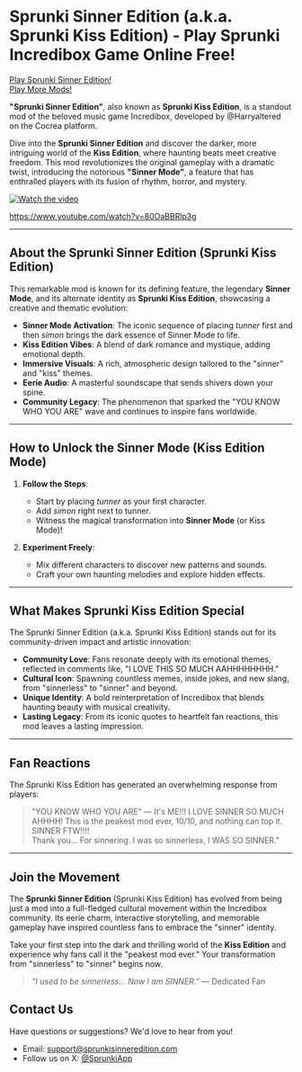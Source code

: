 # Sprunki Sinner Edition (a.k.a. Sprunki Kiss Edition) - Play Sprunki Incredibox Game Online Free!

[Play Sprunki Sinner Edition!](https://sprunkisinneredition.com/)  
[Play More Mods!](https://sprunki.app)

**"Sprunki Sinner Edition"**, also known as **Sprunki Kiss Edition**, is a standout mod of the beloved music game Incredibox, developed by @Harryaltered on the Cocrea platform.

Dive into the **Sprunki Sinner Edition** and discover the darker, more intriguing world of the **Kiss Edition**, where haunting beats meet creative freedom. This mod revolutionizes the original gameplay with a dramatic twist, introducing the notorious **"Sinner Mode"**, a feature that has enthralled players with its fusion of rhythm, horror, and mystery.

[![Watch the video](https://img.youtube.com/vi/80OaBBRlp3g/0.jpg)](https://www.youtube.com/watch?v=Y4KKxaawZ_4)

https://www.youtube.com/watch?v=80OaBBRlp3g

---

## About the Sprunki Sinner Edition (Sprunki Kiss Edition)

This remarkable mod is known for its defining feature, the legendary **Sinner Mode**, and its alternate identity as **Sprunki Kiss Edition**, showcasing a creative and thematic evolution:

- **Sinner Mode Activation**: The iconic sequence of placing *tunner* first and then *simon* brings the dark essence of Sinner Mode to life.
- **Kiss Edition Vibes**: A blend of dark romance and mystique, adding emotional depth.
- **Immersive Visuals**: A rich, atmospheric design tailored to the "sinner" and "kiss" themes.
- **Eerie Audio**: A masterful soundscape that sends shivers down your spine.
- **Community Legacy**: The phenomenon that sparked the "YOU KNOW WHO YOU ARE" wave and continues to inspire fans worldwide.

---

## How to Unlock the Sinner Mode (Kiss Edition Mode)

1. **Follow the Steps**:
   - Start by placing *tunner* as your first character.
   - Add *simon* right next to tunner.
   - Witness the magical transformation into **Sinner Mode** (or Kiss Mode)!

2. **Experiment Freely**:
   - Mix different characters to discover new patterns and sounds.
   - Craft your own haunting melodies and explore hidden effects.

---

## What Makes Sprunki Kiss Edition Special

The Sprunki Sinner Edition (a.k.a. Sprunki Kiss Edition) stands out for its community-driven impact and artistic innovation:

- **Community Love**: Fans resonate deeply with its emotional themes, reflected in comments like, "I LOVE THIS SO MUCH AAHHHHHHHH."
- **Cultural Icon**: Spawning countless memes, inside jokes, and new slang, from "sinnerless" to "sinner" and beyond.
- **Unique Identity**: A bold reinterpretation of Incredibox that blends haunting beauty with musical creativity.
- **Lasting Legacy**: From its iconic quotes to heartfelt fan reactions, this mod leaves a lasting impression.

---

## Fan Reactions

The Sprunki Kiss Edition has generated an overwhelming response from players:

> "YOU KNOW WHO YOU ARE" — It's ME!!! I LOVE SINNER SO MUCH AHHHH! This is the peakest mod ever, 10/10, and nothing can top it. SINNER FTW!!!!  
> Thank you... For sinnering. I was so sinnerless, I WAS SO SINNER."

---

## Join the Movement

The **Sprunki Sinner Edition** (Sprunki Kiss Edition) has evolved from being just a mod into a full-fledged cultural movement within the Incredibox community. Its eerie charm, interactive storytelling, and memorable gameplay have inspired countless fans to embrace the "sinner" identity.

Take your first step into the dark and thrilling world of the **Kiss Edition** and experience why fans call it the "peakest mod ever." Your transformation from "sinnerless" to "sinner" begins now.

> _"I used to be sinnerless... Now I am SINNER."_ — Dedicated Fan

## Contact Us

Have questions or suggestions? We'd love to hear from you!

- Email: <support@sprunkisinneredition.com>
- Follow us on X: [@SprunkiApp](https://x.com/intent/follow?screen_name=jack065713)
